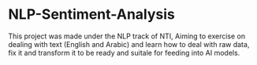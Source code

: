 # NLP-Sentiment-Analysis
This project was made under the NLP track of NTI, Aiming to exercise on dealing with text (English and Arabic) and learn how to deal with raw data, fix it and transform it to be ready and suitale for feeding into AI models.
